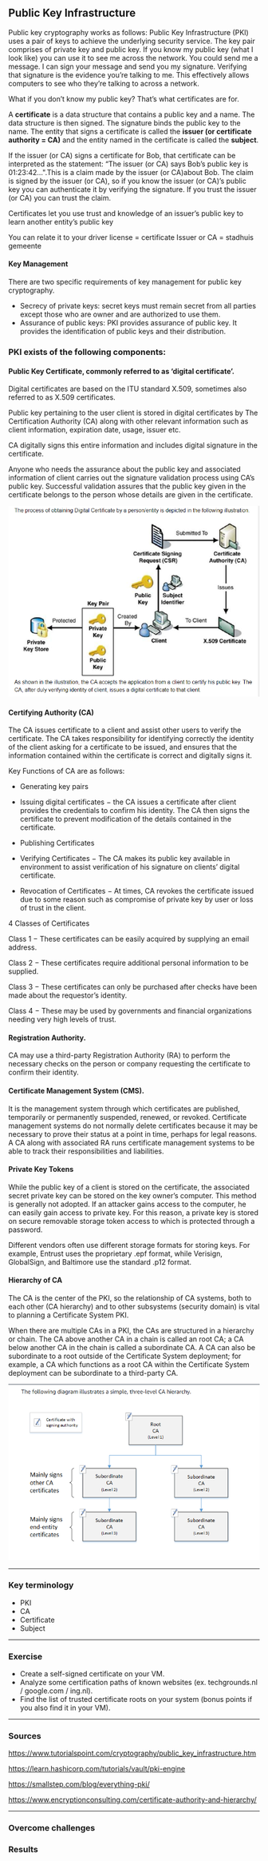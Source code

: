 ## Public Key Infrastructure

Public key cryptography works as follows: Public Key Infrastructure (PKI) uses a pair of keys to achieve the underlying security service. The key pair comprises of private key and public key.
If you know my public key (what I look like) you can use it to see me across the network. You could send me a message. I can sign your message and send you my signature. Verifying that signature is the evidence you’re talking to me. This effectively allows computers to see who they’re talking to across a network. 

What if you don’t know my public key? That’s what certificates are for.

A **certificate** is a data structure that contains a public key and a name. 
The data structure is then signed. The signature binds the public key to the name. The entity that signs a certificate is called the **issuer (or certificate authority = CA)** and the entity named in the certificate is called the **subject**.

If the issuer (or CA) signs a certificate for Bob, that certificate can be interpreted as the statement: “The issuer (or CA) says Bob’s public key is 01:23:42…".This is a claim made by the issuer (or CA)about Bob. The claim is signed by the issuer (or CA), so if you know the issuer (or CA)’s public key you can authenticate it by verifying the signature. If you trust the issuer (or CA) you can trust the claim.

Certificates let you use trust and knowledge of an issuer’s public key to learn another entity’s public key

You can relate it to your driver license = certificate
Issuer or CA = stadhuis gemeente

#### Key Management
There are two specific requirements of key management for public key cryptography.
* Secrecy of private keys: secret keys must remain secret from all parties except those who are owner and are authorized to use them.
* Assurance of public keys: PKI provides assurance of public key. It provides the identification of public keys and their distribution. 


### PKI exists of the following components:

#### Public Key Certificate, commonly referred to as ‘digital certificate’.
Digital certificates are based on the ITU standard X.509, sometimes also referred to as X.509 certificates.

Public key pertaining to the user client is stored in digital certificates by The Certification Authority (CA) along with other relevant information such as client information, expiration date, usage, issuer etc.

CA digitally signs this entire information and includes digital signature in the certificate.

Anyone who needs the assurance about the public key and associated information of client carries out the signature validation process using CA’s public key. Successful validation assures that the public key given in the certificate belongs to the person whose details are given in the certificate.

![alt text](../00_includes/Sec/Sec6/sec-06%20The%20process%20of%20validating%20in%20PKI.PNG)


#### Certifying Authority (CA)

The CA issues certificate to a client and assist other users to verify the certificate. The CA takes responsibility for identifying correctly the identity of the client asking for a certificate to be issued, and ensures that the information contained within the certificate is correct and digitally signs it.

Key Functions of CA are as follows:

* Generating key pairs 
* Issuing digital certificates  − the CA issues a certificate after client provides the credentials to confirm his identity. The CA then signs the certificate to prevent modification of the details contained in the certificate.

* Publishing Certificates 

* Verifying Certificates − The CA makes its public key available in environment to assist verification of his signature on clients’ digital certificate.

* Revocation of Certificates − At times, CA revokes the certificate issued due to some reason such as compromise of private key by user or loss of trust in the client.

4 Classes of Certificates

Class 1 − These certificates can be easily acquired by supplying an email address.

Class 2 − These certificates require additional personal information to be supplied.

Class 3 − These certificates can only be purchased after checks have been made about the requestor’s identity.

Class 4 − These may be used by governments and financial organizations needing very high levels of trust.


#### Registration Authority.

CA may use a third-party Registration Authority (RA) to perform the necessary checks on the person or company requesting the certificate to confirm their identity.

#### Certificate Management System (CMS).
 
It is the management system through which certificates are published, temporarily or permanently suspended, renewed, or revoked. Certificate management systems do not normally delete certificates because it may be necessary to prove their status at a point in time, perhaps for legal reasons. A CA along with associated RA runs certificate management systems to be able to track their responsibilities and liabilities.

#### Private Key Tokens
While the public key of a client is stored on the certificate, the associated secret private key can be stored on the key owner’s computer. This method is generally not adopted. If an attacker gains access to the computer, he can easily gain access to private key. For this reason, a private key is stored on secure removable storage token access to which is protected through a password.

Different vendors often use different storage formats for storing keys. For example, Entrust uses the proprietary .epf format, while Verisign, GlobalSign, and Baltimore use the standard .p12 format.

#### Hierarchy of CA

The CA is the center of the PKI, so the relationship of CA systems, both to each other (CA hierarchy) and to other subsystems (security domain) is vital to planning a Certificate System PKI.

When there are multiple CAs in a PKI, the CAs are structured in a hierarchy or chain. The CA above another CA in a chain is called an root CA; a CA below another CA in the chain is called a subordinate CA. A CA can also be subordinate to a root outside of the Certificate System deployment; for example, a CA which functions as a root CA within the Certificate System deployment can be subordinate to a third-party CA.

![alt text](../00_includes/Sec/Sec6/sec-06%20Three%20lvl%20CA%20hierarchy.PNG)

***
### Key terminology

* PKI
* CA
* Certificate
* Subject


***
### Exercise

* Create a self-signed certificate on your VM.
* Analyze some certification paths of known websites (ex. techgrounds.nl / google.com / ing.nl).
* Find the list of trusted certificate roots on your system (bonus points if you also find it in your VM).



***
### Sources

https://www.tutorialspoint.com/cryptography/public_key_infrastructure.htm

https://learn.hashicorp.com/tutorials/vault/pki-engine

https://smallstep.com/blog/everything-pki/

https://www.encryptionconsulting.com/certificate-authority-and-hierarchy/


***
### Overcome challenges






### Results

